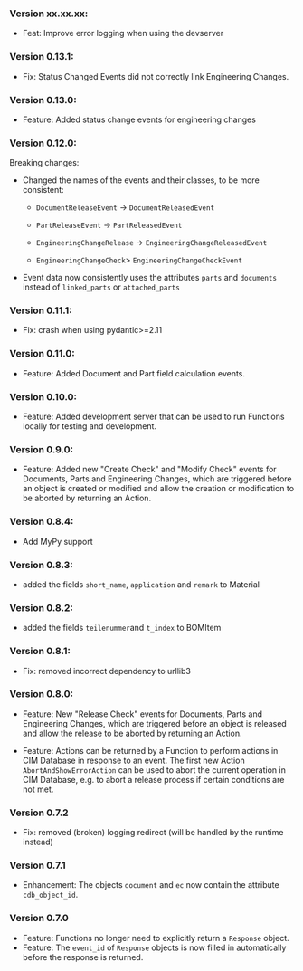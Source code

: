 ### Version xx.xx.xx:
- Feat: Improve error logging when using the devserver

### Version 0.13.1:
- Fix: Status Changed Events did not correctly link Engineering Changes.

### Version 0.13.0:
- Feature: Added status change events for engineering changes

### Version 0.12.0:
Breaking changes:

- Changed the names of the events and their classes, to be more consistent:

  - `DocumentReleaseEvent` -> `DocumentReleasedEvent`

  - `PartReleaseEvent` -> `PartReleasedEvent`

  - `EngineeringChangeRelease` -> `EngineeringChangeReleasedEvent`

  - `EngineeringChangeCheck`> `EngineeringChangeCheckEvent`

- Event data now consistently uses the attributes `parts` and `documents` instead of `linked_parts` or `attached_parts`

### Version 0.11.1:
- Fix: crash when using pydantic>=2.11

### Version 0.11.0:
- Feature: Added Document and Part field calculation events.

### Version 0.10.0:
- Feature: Added development server that can be used to run Functions locally for testing and development.

### Version 0.9.0:
- Feature: Added new "Create Check" and "Modify Check" events for Documents, Parts and Engineering Changes, which are triggered before an object is created or modified and allow the creation or modification to be aborted by returning an Action.

### Version 0.8.4:
- Add MyPy support

### Version 0.8.3:
- added the fields `short_name`, `application` and `remark` to Material

### Version 0.8.2:
- added the fields `teilenummer`and `t_index` to BOMItem

### Version 0.8.1:
- Fix: removed incorrect dependency to urllib3

### Version 0.8.0:

- Feature: New "Release Check" events for Documents, Parts and Engineering Changes, which are triggered before an object is released and allow the release to be aborted by returning an Action.

- Feature: Actions can be returned by a Function to perform actions in CIM Database in response to an event. The first new Action `AbortAndShowErrorAction` can be used to abort the current operation in CIM Database, e.g. to abort a release process if certain conditions are not met.


### Version 0.7.2
- Fix: removed (broken) logging redirect (will be handled by the runtime instead)

### Version 0.7.1
- Enhancement: The objects `document` and `ec` now contain the attribute `cdb_object_id`.

### Version 0.7.0
- Feature: Functions no longer need to explicitly return a `Response` object.
- Feature: The `event_id` of `Response` objects is now filled in automatically before the response is returned.
